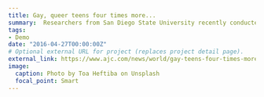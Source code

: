 ```yaml
---
title: Gay, queer teens four times more...
summary:  Researchers from San Diego State University recently conducted an experiment, published in the Journal of the ...
tags:
- Demo
date: "2016-04-27T00:00:00Z"
# Optional external URL for project (replaces project detail page).
external_link: https://www.ajc.com/news/world/gay-teens-four-times-more-likely-attempt-suicide-survey-finds/4N5PHGcLQOZMAzpqZZNLjJ/
image:
  caption: Photo by Toa Heftiba on Unsplash
  focal_point: Smart
---
```


